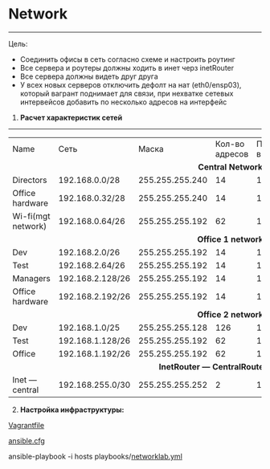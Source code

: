 # Network
___
Цель:
* Соединить офисы в сеть согласно схеме и настроить роутинг
* Все сервера и роутеры должны ходить в инет черз inetRouter
* Все сервера должны видеть друг друга
* У всех новых серверов отключить дефолт на нат (eth0/ensp03), который вагрант поднимает для связи, при нехватке сетевых интервейсов добавить по несколько адресов на интерфейс


1) <b>Расчет характеристик сетей</b>
___
<table>
  <tr><td>Name</td><td>Сеть</td><td>Маска</td><td>Кол-во адресов</td><td>Первый адрес в сети</td><td>Последний адрес в сети</td><td>Broadcast — адрес</td></tr>
  <tr><td colspan="7" align="center"><b>Central Network</b></td></tr>
    <tr><td>Directors</td><td>192.168.0.0/28</td><td>255.255.255.240</td><td>14</td><td>192.168.0.1</td><td>192.168.0.14</td><td>192.168.0.15</td></tr>
    <tr><td>Office hardware</td><td>192.168.0.32/28</td><td>255.255.255.240</td><td>14</td><td>192.168.0.33</td><td>192.168.0.46</td><td>192.168.0.47</td></tr>
    <tr><td>Wi-fi(mgt network)</td><td>192.168.0.64/26</td><td>255.255.255.192</td><td>62</td><td>192.168.0.65</td><td>192.168.0.126</td><td>192.168.0.127</td></tr>
  <tr><td colspan="7" align="center"><b>Office 1 network</b></td></tr>
    <tr><td>Dev</td><td>192.168.2.0/26</td><td>255.255.255.192</td><td>14</td><td>192.168.2.1</td><td>192.168.2.62</td><td>192.168.2.63</td></tr>
    <tr><td>Test</td><td>192.168.2.64/26</td><td>255.255.255.192</td><td>14</td><td>192.168.2.65</td><td>192.168.2.126</td><td>192.168.2.127</td></tr>
    <tr><td>Managers</td><td>192.168.2.128/26</td><td>255.255.255.192</td><td>14</td><td>192.168.2.129</td><td>192.168.2.190</td><td>192.168.2.191</td></tr>
    <tr><td>Office hardware</td><td>192.168.2.192/26</td><td>255.255.255.192</td><td>14</td><td>192.168.2.193</td><td>192.168.2.254</td><td>192.168.2.255</td></tr>
  <tr><td colspan="7" align="center"><b>Office 2 network</b></td></tr>
    <tr><td>Dev</td><td>192.168.1.0/25</td><td>255.255.255.128</td><td>126</td><td>192.168.1.1</td><td>192.168.1.126</td><td>192.168.1.127</td></tr>
    <tr><td>Test</td><td>192.168.1.128/26</td><td>255.255.255.192</td><td>62</td><td>192.168.1.129</td><td>192.168.1.190</td><td>192.168.1.191</td></tr>
    <tr><td>Office</td><td>192.168.1.192/26</td><td>255.255.255.192</td><td>62</td><td>192.168.1.193</td><td>192.168.1.254</td><td>192.168.1.255</td></tr>
  <tr><td colspan="7" align="center"><b>InetRouter — CentralRouter network</b></td></tr>
    <tr><td>Inet — central</td><td>192.168.255.0/30</td><td>255.255.255.252</td><td>2</td><td>192.168.255.1</td><td>192.168.255.2</td><td>192.168.255.3</td></tr>
</table>

2) <b>Настройка инфраструктуры:</b>

<a href="https://github.com/Arkady1996/network/blob/main/Vagrantfile">Vagrantfile</a>

<a href="https://github.com/Arkady1996/network/blob/main/ansible.cfg">ansible.cfg</a>

ansible-playbook -i hosts playbooks/<a href="https://github.com/Arkady1996/network/blob/main/playbooks/networklab.yml">networklab.yml</a>


